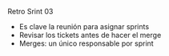 Retro Srint 03
- Es clave la reunión para asignar sprints
- Revisar los tickets antes de hacer  el merge
- Merges: un único responsable por sprint